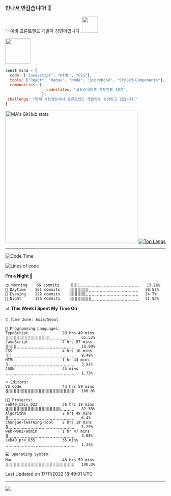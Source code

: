 ### 만나서 반갑습니다! 👋
✨ 예비 프론트엔드 개발자 김민아입니다. <img src="https://media.giphy.com/media/mGcNjsfWAjY5AEZNw6/giphy.gif" width="50"> 

<a width="" href="https://velog.io/@rmaomina">
  <img src="https://img.shields.io/badge/velog-1FC897.svg?&style=for-the-badge&logo=velog&logoColor=ffffff" width="80">
</a>

```jsx
const mina = {
  code: ["Javascript", "HTML", "CSS"],
  tools: ["React", "Redux", "Node", "Storybook", "Styled-Components"],
  communities: {
                  codestates: "코드스테이츠 부트캠프 40기",
                },
 challenge: "현재 부트캠프에서 프론트엔드 개발자로 성장하고 있습니다."
}
```
<p>
  <img width="415" src="https://github-readme-stats.vercel.app/api?username=rmaomina&amp;show_icons=true&amp;show_owner=true" alt="MA&#39;s GitHub stats"/> 
  <a width="" href="https://github.com/anuraghazra/github-readme-stats">
    <img src="https://github-readme-stats.vercel.app/api/top-langs/?username=anuraghazra&amp;layout=compact" alt="Top Langs"/>
  </a>
</p>

<hr/>

<!--START_SECTION:waka-->
![Code Time](http://img.shields.io/badge/Code%20Time-616%20hrs%2036%20mins-blue)

![Lines of code](https://img.shields.io/badge/From%20Hello%20World%20I%27ve%20Written-2%20Million%20lines%20of%20code-blue)

**I'm a Night 🦉** 

```text
🌞 Morning    65 commits     ⣿⣿⣿⣀⣀⣀⣀⣀⣀⣀⣀⣀⣀⣀⣀⣀⣀⣀⣀⣀⣀⣀⣀⣀⣀   13.16% 
🌆 Daytime    151 commits    ⣿⣿⣿⣿⣿⣿⣿⣀⣀⣀⣀⣀⣀⣀⣀⣀⣀⣀⣀⣀⣀⣀⣀⣀⣀   30.57% 
🌃 Evening    122 commits    ⣿⣿⣿⣿⣿⣿⣀⣀⣀⣀⣀⣀⣀⣀⣀⣀⣀⣀⣀⣀⣀⣀⣀⣀⣀   24.7% 
🌙 Night      156 commits    ⣿⣿⣿⣿⣿⣿⣿⣿⣀⣀⣀⣀⣀⣀⣀⣀⣀⣀⣀⣀⣀⣀⣀⣀⣀   31.58%

```


📊 **This Week I Spent My Time On** 

```text
⌚︎ Time Zone: Asia/Seoul

💬 Programming Languages: 
TypeScript               28 hrs 49 mins      ⣿⣿⣿⣿⣿⣿⣿⣿⣿⣿⣿⣿⣿⣿⣿⣿⣀⣀⣀⣀⣀⣀⣀⣀⣀   65.53% 
JavaScript               7 hrs 57 mins       ⣿⣿⣿⣿⣀⣀⣀⣀⣀⣀⣀⣀⣀⣀⣀⣀⣀⣀⣀⣀⣀⣀⣀⣀⣀   18.08% 
CSS                      4 hrs 10 mins       ⣿⣿⣀⣀⣀⣀⣀⣀⣀⣀⣀⣀⣀⣀⣀⣀⣀⣀⣀⣀⣀⣀⣀⣀⣀   9.48% 
HTML                     1 hr 43 mins        ⣿⣀⣀⣀⣀⣀⣀⣀⣀⣀⣀⣀⣀⣀⣀⣀⣀⣀⣀⣀⣀⣀⣀⣀⣀   3.91% 
JSON                     45 mins             ⣀⣀⣀⣀⣀⣀⣀⣀⣀⣀⣀⣀⣀⣀⣀⣀⣀⣀⣀⣀⣀⣀⣀⣀⣀   1.73%

🔥 Editors: 
VS Code                  43 hrs 59 mins      ⣿⣿⣿⣿⣿⣿⣿⣿⣿⣿⣿⣿⣿⣿⣿⣿⣿⣿⣿⣿⣿⣿⣿⣿⣿   100.0%

🐱‍💻 Projects: 
seb40_main_023           36 hrs 19 mins      ⣿⣿⣿⣿⣿⣿⣿⣿⣿⣿⣿⣿⣿⣿⣿⣿⣿⣿⣿⣿⣀⣀⣀⣀⣀   82.58% 
Algorithm                2 hrs 49 mins       ⣿⣀⣀⣀⣀⣀⣀⣀⣀⣀⣀⣀⣀⣀⣀⣀⣀⣀⣀⣀⣀⣀⣀⣀⣀   6.4% 
chunjae-learning-tool    2 hrs 19 mins       ⣿⣀⣀⣀⣀⣀⣀⣀⣀⣀⣀⣀⣀⣀⣀⣀⣀⣀⣀⣀⣀⣀⣀⣀⣀   5.29% 
web-won2-admin           1 hr 47 mins        ⣿⣀⣀⣀⣀⣀⣀⣀⣀⣀⣀⣀⣀⣀⣀⣀⣀⣀⣀⣀⣀⣀⣀⣀⣀   4.08% 
seb40_pre_035            35 mins             ⣀⣀⣀⣀⣀⣀⣀⣀⣀⣀⣀⣀⣀⣀⣀⣀⣀⣀⣀⣀⣀⣀⣀⣀⣀   1.33%

💻 Operating System: 
Mac                      43 hrs 59 mins      ⣿⣿⣿⣿⣿⣿⣿⣿⣿⣿⣿⣿⣿⣿⣿⣿⣿⣿⣿⣿⣿⣿⣿⣿⣿   100.0%

```


 Last Updated on 17/11/2022 18:49:01 UTC
<!--END_SECTION:waka-->

<!-- Github Stats -->
<!-- ![MA's GitHub stats](https://github-readme-stats.vercel.app/api?username=rmaomina&show_icons=true&theme=radical) 
[![Top Langs](https://github-readme-stats.vercel.app/api/top-langs/?username=anuraghazra&layout=compact)](https://github.com/anuraghazra/github-readme-stats) -->

  
<!-- Wake Time -->
<!-- [![MA's wakatime stats](https://github-readme-stats.vercel.app/api/wakatime?username=rmaomina)](https://github.com/rmaomina/github-readme-stats) -->

<!-- Badges -->
<!-- ![React](https://img.shields.io/badge/react-%2320232a.svg?style=for-the-badge&logo=react&logoColor=%2361DAFB)
![HTML5](https://img.shields.io/badge/html5-%23E34F26.svg?style=for-the-badge&logo=html5&logoColor=white)
![CSS3](https://img.shields.io/badge/css3-%231572B6.svg?style=for-the-badge&logo=css3&logoColor=white)
![JavaScript](https://img.shields.io/badge/javascript-%23323330.svg?style=for-the-badge&logo=javascript&logoColor=%23F7DF1E)
![GitHub](https://img.shields.io/badge/github-%23121011.svg?style=for-the-badge&logo=github&logoColor=white) -->

<hr/>
<a href="https://hits.seeyoufarm.com"><img src="https://hits.seeyoufarm.com/api/count/incr/badge.svg?url=https%3A%2F%2Fgithub.com%2Frmaomina%2Fhit-counter&count_bg=%23A995FF&title_bg=%23555555&icon=github.svg&icon_color=%23FFFFFF&title=hits&edge_flat=true"/></a>
